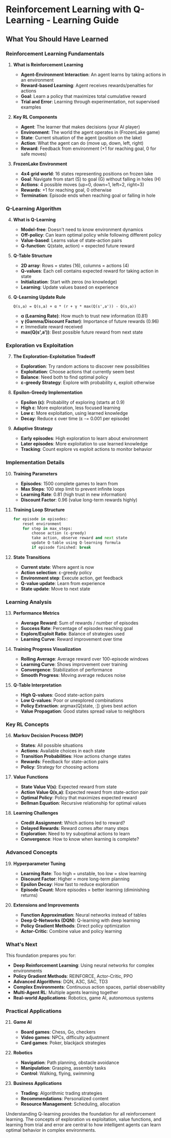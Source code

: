 # Reinforcement Learning with Q-Learning - Learning Guide

## What You Should Have Learned

### Reinforcement Learning Fundamentals

1. **What is Reinforcement Learning**
   - **Agent-Environment Interaction**: An agent learns by taking actions in an environment
   - **Reward-based Learning**: Agent receives rewards/penalties for actions
   - **Goal**: Learn a policy that maximizes total cumulative reward
   - **Trial and Error**: Learning through experimentation, not supervised examples

2. **Key RL Components**
   - **Agent**: The learner that makes decisions (your AI player)
   - **Environment**: The world the agent operates in (FrozenLake game)
   - **State**: Current situation of the agent (position on the lake)
   - **Action**: What the agent can do (move up, down, left, right)
   - **Reward**: Feedback from environment (+1 for reaching goal, 0 for safe moves)

3. **FrozenLake Environment**
   - **4x4 grid world**: 16 states representing positions on frozen lake
   - **Goal**: Navigate from start (S) to goal (G) without falling in holes (H)
   - **Actions**: 4 possible moves (up=0, down=1, left=2, right=3)
   - **Rewards**: +1 for reaching goal, 0 otherwise
   - **Termination**: Episode ends when reaching goal or falling in hole

### Q-Learning Algorithm

4. **What is Q-Learning**
   - **Model-free**: Doesn't need to know environment dynamics
   - **Off-policy**: Can learn optimal policy while following different policy
   - **Value-based**: Learns value of state-action pairs
   - **Q-function**: Q(state, action) = expected future reward

5. **Q-Table Structure**
   - **2D array**: Rows = states (16), columns = actions (4)
   - **Q-values**: Each cell contains expected reward for taking action in state
   - **Initialization**: Start with zeros (no knowledge)
   - **Learning**: Update values based on experience

6. **Q-Learning Update Rule**
   ```
   Q(s,a) = Q(s,a) + α * (r + γ * max(Q(s',a')) - Q(s,a))
   ```
   - **α (Learning Rate)**: How much to trust new information (0.81)
   - **γ (Gamma/Discount Factor)**: Importance of future rewards (0.96)
   - **r**: Immediate reward received
   - **max(Q(s',a'))**: Best possible future reward from next state

### Exploration vs Exploitation

7. **The Exploration-Exploitation Tradeoff**
   - **Exploration**: Try random actions to discover new possibilities
   - **Exploitation**: Choose actions that currently seem best
   - **Balance**: Need both to find optimal policy
   - **ε-greedy Strategy**: Explore with probability ε, exploit otherwise

8. **Epsilon-Greedy Implementation**
   - **Epsilon (ε)**: Probability of exploring (starts at 0.9)
   - **High ε**: More exploration, less focused learning
   - **Low ε**: More exploitation, using learned knowledge
   - **Decay**: Reduce ε over time (ε -= 0.001 per episode)

9. **Adaptive Strategy**
   - **Early episodes**: High exploration to learn about environment
   - **Later episodes**: More exploitation to use learned knowledge
   - **Tracking**: Count explore vs exploit actions to monitor behavior

### Implementation Details

10. **Training Parameters**
    - **Episodes**: 1500 complete games to learn from
    - **Max Steps**: 100 step limit to prevent infinite loops
    - **Learning Rate**: 0.81 (high trust in new information)
    - **Discount Factor**: 0.96 (value long-term rewards highly)

11. **Training Loop Structure**
    ```python
    for episode in episodes:
        reset environment
        for step in max_steps:
            choose action (ε-greedy)
            take action, observe reward and next state
            update Q-table using Q-learning formula
            if episode finished: break
    ```

12. **State Transitions**
    - **Current state**: Where agent is now
    - **Action selection**: ε-greedy policy
    - **Environment step**: Execute action, get feedback
    - **Q-value update**: Learn from experience
    - **State update**: Move to next state

### Learning Analysis

13. **Performance Metrics**
    - **Average Reward**: Sum of rewards / number of episodes
    - **Success Rate**: Percentage of episodes reaching goal
    - **Explore/Exploit Ratio**: Balance of strategies used
    - **Learning Curve**: Reward improvement over time

14. **Training Progress Visualization**
    - **Rolling Average**: Average reward over 100-episode windows
    - **Learning Curve**: Shows improvement over training
    - **Convergence**: Stabilization of performance
    - **Smooth Progress**: Moving average reduces noise

15. **Q-Table Interpretation**
    - **High Q-values**: Good state-action pairs
    - **Low Q-values**: Poor or unexplored combinations
    - **Policy Extraction**: argmax(Q[state, :]) gives best action
    - **Value Propagation**: Good states spread value to neighbors

### Key RL Concepts

16. **Markov Decision Process (MDP)**
    - **States**: All possible situations
    - **Actions**: Available choices in each state
    - **Transition Probabilities**: How actions change states
    - **Rewards**: Feedback for state-action pairs
    - **Policy**: Strategy for choosing actions

17. **Value Functions**
    - **State Value V(s)**: Expected reward from state
    - **Action Value Q(s,a)**: Expected reward from state-action pair
    - **Optimal Policy**: Policy that maximizes expected reward
    - **Bellman Equation**: Recursive relationship for optimal values

18. **Learning Challenges**
    - **Credit Assignment**: Which actions led to reward?
    - **Delayed Rewards**: Reward comes after many steps
    - **Exploration**: Need to try suboptimal actions to learn
    - **Convergence**: How to know when learning is complete?

### Advanced Concepts

19. **Hyperparameter Tuning**
    - **Learning Rate**: Too high = unstable, too low = slow learning
    - **Discount Factor**: Higher = more long-term planning
    - **Epsilon Decay**: How fast to reduce exploration
    - **Episode Count**: More episodes = better learning (diminishing returns)

20. **Extensions and Improvements**
    - **Function Approximation**: Neural networks instead of tables
    - **Deep Q-Networks (DQN)**: Q-learning with deep learning
    - **Policy Gradient Methods**: Direct policy optimization
    - **Actor-Critic**: Combine value and policy learning

### What's Next

This foundation prepares you for:
- **Deep Reinforcement Learning**: Using neural networks for complex environments
- **Policy Gradient Methods**: REINFORCE, Actor-Critic, PPO
- **Advanced Algorithms**: DQN, A3C, SAC, TD3
- **Complex Environments**: Continuous action spaces, partial observability
- **Multi-Agent RL**: Multiple agents learning together
- **Real-world Applications**: Robotics, game AI, autonomous systems

### Practical Applications

21. **Game AI**
    - **Board games**: Chess, Go, checkers
    - **Video games**: NPCs, difficulty adjustment
    - **Card games**: Poker, blackjack strategies

22. **Robotics**
    - **Navigation**: Path planning, obstacle avoidance
    - **Manipulation**: Grasping, assembly tasks
    - **Control**: Walking, flying, swimming

23. **Business Applications**
    - **Trading**: Algorithmic trading strategies
    - **Recommendations**: Personalized content
    - **Resource Management**: Scheduling, allocation

Understanding Q-learning provides the foundation for all reinforcement learning. The concepts of exploration vs exploitation, value functions, and learning from trial and error are central to how intelligent agents can learn optimal behavior in complex environments.